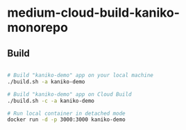 # medium-cloud-build-kaniko-monorepo


## Build

```sh

# Build "kaniko-demo" app on your local machine
./build.sh -a kaniko-demo

# Build "kaniko-demo" app on Cloud Build
./build.sh -c -a kaniko-demo

# Run local container in detached mode
docker run -d -p 3000:3000 kaniko-demo

```